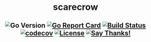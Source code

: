 <h1 align="center">scarecrow</h1>
<h2 align="center">

  ![Go Version](https://img.shields.io/badge/Go%20Version-latest-brightgreen.svg)
  [![Go Report Card](https://goreportcard.com/badge/github.com/Depado/scarecrow)](https://goreportcard.com/report/github.com/Depado/scarecrow)
  [![Build Status](https://drone.depa.do/api/badges/Depado/scarecrow/status.svg)](https://drone.depa.do/Depado/scarecrow)  
  [![codecov](https://codecov.io/gh/Depado/scarecrow/branch/master/graph/badge.svg)](https://codecov.io/gh/Depado/scarecrow)
  [![License](https://img.shields.io/badge/license-MIT-blue.svg)](https://github.com/Depado/scarecrow/blob/main/LICENSE)
  [![Say Thanks!](https://img.shields.io/badge/Say%20Thanks-!-1EAEDB.svg)](https://saythanks.io/to/Depado)

</h2>

<h2 align="center"></h2>
